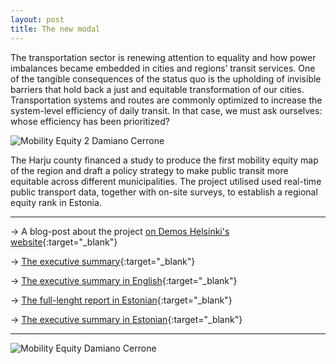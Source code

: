 ```yaml
---
layout: post
title: The new modal
---
```


The transportation sector is renewing attention to equality and how power imbalances became embedded in cities and regions’ transit services. One of the tangible consequences of the status quo is the upholding of invisible barriers that hold back a just and equitable transformation of our cities. Transportation systems and routes are commonly optimized to increase the system-level efficiency of daily transit. In that case, we must ask ourselves: whose efficiency has been prioritized?

![Mobility Equity 2 Damiano Cerrone]({{site.baseurl}}/assets/images/2021-01-11-the_new_modal-2.jpeg)

The Harju county financed a study to produce the first mobility equity map of the region and draft a policy strategy to make public transit more equitable across different municipalities.  The project utilised used real-time public transport data, together with on-site surveys, to establish a regional equity rank in Estonia.


---

&rarr; A blog-post about the project [on Demos Helsinki's website](https://demoshelsinki.fi/2021/03/31/next-stop-make-transportation-work-for-people/){:target="_blank"}

&rarr; [The executive summary](https://hol.ee/docs/file/The%20new%20modal%20-%20Executive%20%20Summary%20-%20ENG.pdf){:target="_blank"}

&rarr; [The executive summary in English](https://hol.ee/docs/file/The%20new%20modal%20-%20Executive%20%20Summary%20-%20ENG.pdf){:target="_blank"}

&rarr; [The full-lenght report in Estonian](https://hol.ee/ytp-uuring/The-new-modal-Report-EST.pdf){:target="_blank"}

&rarr; [The executive summary in Estonian](https://hol.ee/docs/file/PeatusKOHT_Uuringu%20kokkuv%C3%B5te%20ja%20p%C3%B5his%C3%B5numid.pdf){:target="_blank"}

---

![Mobility Equity Damiano Cerrone]({{site.baseurl}}/assets/images/2021-01-11-the_new_modal-1.jpeg)

